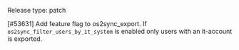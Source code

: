 Release type: patch

[#53631] Add feature flag to os2sync_export. If `os2sync_filter_users_by_it_system` is enabled only users with an it-account is exported.
